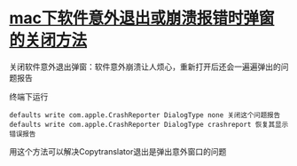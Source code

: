 # [mac下软件意外退出或崩溃报错时弹窗的关闭方法](https://blog.csdn.net/qq_43827595/article/details/103178501)

关闭软件意外退出弹窗：软件意外崩溃让人烦心，重新打开后还会一遍遍弹出的问题报告

终端下运行

```shell
defaults write com.apple.CrashReporter DialogType none 关闭这个问题报告
defaults write com.apple.CrashReporter DialogType crashreport 恢复其显示错误报告
```

用这个方法可以解决Copytranslator退出是弹出意外窗口的问题

